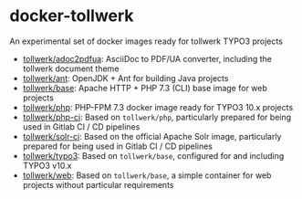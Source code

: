 # docker-tollwerk
An experimental set of docker images ready for tollwerk TYPO3 projects

* [tollwerk/adoc2pdfua](adoc2pdfua/README.md): AsciiDoc to PDF/UA converter, including the tollwerk document theme
* [tollwerk/ant](ant/README.md): OpenJDK + Ant for building Java projects 
* [tollwerk/base](base/README.md): Apache HTTP + PHP 7.3 (CLI) base image for web projects
* [tollwerk/php](php/README.md): PHP-FPM 7.3 docker image ready for TYPO3 10.x projects
* [tollwerk/php-ci](php-ci/README.md): Based on `tollwerk/php`, particularly prepared for being used in Gitlab CI / CD pipelines
* [tollwerk/solr-ci](solr-ci/README.md): Based on the official Apache Solr image, particularly prepared for being used in Gitlab CI / CD pipelines
* [tollwerk/typo3](typo3/README.md): Based on `tollwerk/base`, configured for and including TYPO3 v10.x 
* [tollwerk/web](web/README.md): Based on `tollwerk/base`, a simple container for web projects without particular requirements 
